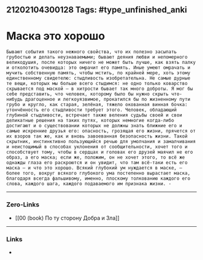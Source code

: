 21202104300128
Tags: #type_unfinished_anki 
---
# Маска это хорошо

    Бывают события такого нежного свойства, что их полезно засыпать грубостью и делать неузнаваемыми; бывают деяния любви и непомерного великодушия, после которых ничего не может быть лучше, как взять палку и отколотить очевидца: это омрачит его память. Иные умеют омрачать и мучить собственную память, чтобы мстить, по крайней мере, хоть этому единственному свидетелю: стыдливость изобретательна. Не самые дурные те вещи, которых мы больше всего стыдимся: не одно только коварство скрывается под маской – в хитрости бывает так много доброты. Я мог бы себе представить, что человек, которому было бы нужно скрыть что-нибудь драгоценное и легкоуязвимое, прокатился бы по жизненному пути грубо и кругло, как старая, зелёная, тяжело окованная винная бочка: утончённость его стыдливости требует этого. Человек, обладающий глубиной стыдливости, встречает также веления судьбы своей и свои деликатные решения на таких путях, которых немногие когда-либо достигают и о существовании которых не должны знать ближние его и самые искренние друзья его: опасность, грозящая его жизни, прячется от их взоров так же, как и вновь завоеванная безопасность жизни. Такой скрытник, инстинктивно пользующийся речью для умолчания и замалчивания и неистощимый в способах уклонения от сообщительности, хочет того и способствует тому, чтобы в сердцах и головах его друзей маячил не его образ, а его маска; если же, положим, он не хочет этого, то всё же однажды глаза его раскроются и он увидит, что там всё-таки есть его маска – и что это хорошо. Всякий глубокий ум нуждается в маске, – более того, вокруг всякого глубокого ума постепенно вырастает маска, благодаря всегда фальшивому, именно, плоскому толкованию каждого его слова, каждого шага, каждого подаваемого им признака жизни. -

---
### Zero-Links
- [[00 (book) По ту сторону Добра и Зла]]
---
### Links
-
